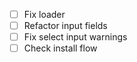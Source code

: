 - [ ] Fix loader
- [ ] Refactor input fields
- [ ] Fix select input warnings
- [ ] Check install flow
